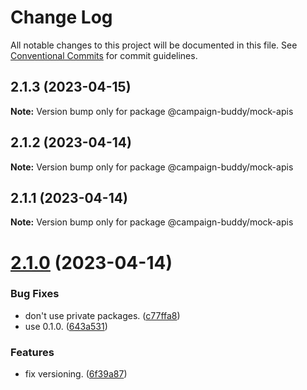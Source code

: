 # Change Log

All notable changes to this project will be documented in this file.
See [Conventional Commits](https://conventionalcommits.org) for commit guidelines.

## 2.1.3 (2023-04-15)

**Note:** Version bump only for package @campaign-buddy/mock-apis

## 2.1.2 (2023-04-14)

**Note:** Version bump only for package @campaign-buddy/mock-apis

## 2.1.1 (2023-04-14)

**Note:** Version bump only for package @campaign-buddy/mock-apis

# [2.1.0](https://github.com/Campaign-Buddy/campaign-buddy-packages/compare/v0.1.0...v2.1.0) (2023-04-14)

### Bug Fixes

- don't use private packages. ([c77ffa8](https://github.com/Campaign-Buddy/campaign-buddy-packages/commit/c77ffa86af7fd5a96338f2a9793572b94844d8af))
- use 0.1.0. ([643a531](https://github.com/Campaign-Buddy/campaign-buddy-packages/commit/643a53115d365fc4523a22e018a8db0c009510be))

### Features

- fix versioning. ([6f39a87](https://github.com/Campaign-Buddy/campaign-buddy-packages/commit/6f39a87b85365175f175e177d4f4ca3edd20b2e8))
